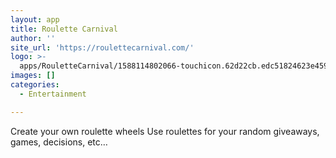 ```yaml
---
layout: app
title: Roulette Carnival
author: ''
site_url: 'https://roulettecarnival.com/'
logo: >-
  apps/RouletteCarnival/1588114802066-touchicon.62d22cb.edc51824623e45996eb7e78781a5e0f9.png
images: []
categories:
  - Entertainment

---
```

Create your own roulette wheels
Use roulettes for your random giveaways, games, decisions, etc…
